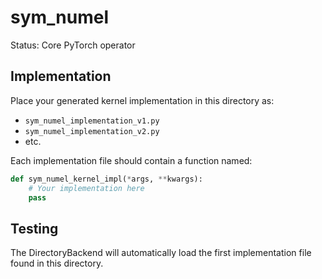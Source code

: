 # sym_numel

Status: Core PyTorch operator

## Implementation

Place your generated kernel implementation in this directory as:
- `sym_numel_implementation_v1.py`
- `sym_numel_implementation_v2.py`
- etc.

Each implementation file should contain a function named:
```python
def sym_numel_kernel_impl(*args, **kwargs):
    # Your implementation here
    pass
```

## Testing

The DirectoryBackend will automatically load the first implementation file found in this directory.
